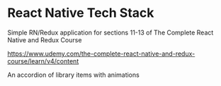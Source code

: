 # React Native Tech Stack

Simple RN/Redux application for sections 11-13 of The Complete React Native and Redux Course

https://www.udemy.com/the-complete-react-native-and-redux-course/learn/v4/content

An accordion of library items with animations
